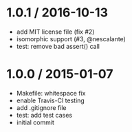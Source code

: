 1.0.1 / 2016-10-13
==================

* add MIT license file (fix #2)
* isomorphic support (#3, @nescalante)
* test: remove bad assert() call

1.0.0 / 2015-01-07
==================

* Makefile: whitespace fix
* enable Travis-CI testing
* add .gitignore file
* test: add test cases
* initial commit
